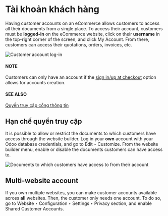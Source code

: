 # Tài khoản khách hàng

Having customer accounts on an eCommerce allows customers to access all their documents from a
single place. To access their account, customers must be **logged-in** on the eCommerce website,
click on their **username** in the top-right corner of the screen, and click My Account.
From there, customers can access their quotations, orders,
invoices, etc.

![Customer account log-in](applications/websites/ecommerce/customer_accounts/account-log.png)

#### NOTE
Customers can only have an account if the [sign in/up at checkout](checkout.md#checkout-sign) option
allows for accounts creation.

#### SEE ALSO
[Quyền truy cập cổng thông tin](../../general/users/portal.md)

## Hạn chế quyền truy cập

It is possible to allow or restrict the documents to which customers have access through the website
builder. Log in your **own** account with your Odoo database credentials, and go to
Edit ‣ Customize. From the website builder menu, enable or disable the documents
customers can have access to.

![Documents to which customers have access to from their account](applications/websites/ecommerce/customer_accounts/account-documents.png)

## Multi-website account

If you own multiple websites, you can make customer accounts available across **all** websites.
Then, the customer only needs one account. To do so, go to Website ‣ Configuration
‣ Settings ‣ Privacy section, and enable Shared Customer Accounts.
